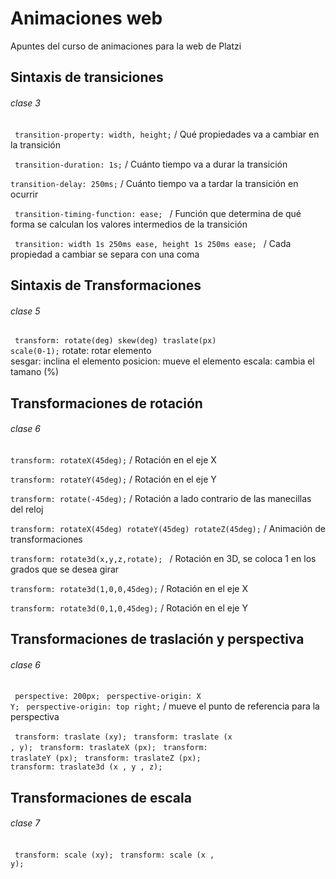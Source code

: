 # Animaciones web
Apuntes del curso de animaciones para la web de Platzi

## Sintaxis de transiciones
###### clase 3


 <code> transition-property: width, height;</code> / Qué propiedades va a cambiar en la transición
 

<code> transition-duration: 1s;</code> / Cuánto tiempo va a durar la transición


<code>transition-delay: 250ms;</code> / Cuánto tiempo va a tardar la transición en ocurrir


<code> transition-timing-function: ease; </code> / Función que determina de qué forma se calculan los valores intermedios de la transición

<code> transition: width 1s 250ms ease, height 1s 250ms ease; </code> / Cada propiedad a cambiar se separa con una coma


## Sintaxis de Transformaciones
###### clase 5


 <code> transform: rotate(deg) skew(deg) traslate(px) scale(0-1);</code> 
 rotate: rotar elemento    
 sesgar: inclina el elemento
 posicion: mueve el elemento
 escala: cambia el tamano (%)
 
 
 ## Transformaciones de rotación
###### clase 6


<code>transform: rotateX(45deg);</code> / Rotación en el eje X 

<code>transform: rotateY(45deg);</code> / Rotación en el eje Y

<code>transform: rotate(-45deg);</code> / Rotación a lado contrario de las manecillas del reloj 

<code>transform: rotateX(45deg) rotateY(45deg) rotateZ(45deg);</code> / Animación de transformaciones 

<code>transform: rotate3d(x,y,z,rotate); </code> / Rotación en 3D, se coloca 1 en los grados que se desea girar 

<code>transform: rotate3d(1,0,0,45deg);</code>   / Rotación en el eje X 

<code>transform: rotate3d(0,1,0,45deg);</code> / Rotación en el eje Y


 ## Transformaciones de traslación y perspectiva
###### clase 6

<code> perspective: 200px;</code> 
<code> perspective-origin: X Y;</code>
<code> perspective-origin: top right;</code> / mueve el punto de referencia para la perspectiva

<code> transform: traslate (xy);</code>
<code> transform: traslate (x , y);</code>
<code> transform: traslateX (px);</code>
<code> transform: traslateY (px);</code>
<code> transform: traslateZ (px);</code>
<code> transform: traslate3d (x , y , z);</code>

## Transformaciones de escala
###### clase 7

<code> transform: scale (xy);</code>
<code> transform: scale (x , y);</code>

